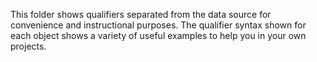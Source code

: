 This folder shows qualifiers separated from the data source for convenience and instructional purposes. The qualifier syntax shown for each object shows a variety of useful examples to help you in your own projects.